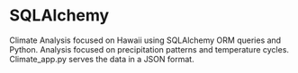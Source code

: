 # SQLAlchemy
Climate Analysis focused on Hawaii using SQLAlchemy ORM queries and Python. 
Analysis focused on precipitation patterns and temperature cycles. 
Climate_app.py serves the data in a JSON format. 
